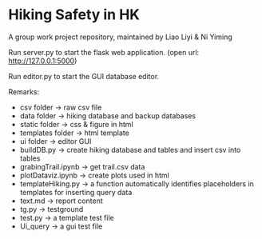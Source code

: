 # Hiking Safety in HK
A group work project repository, maintained by Liao Liyi & Ni Yiming 

Run server.py to start the flask web application. (open url: http://127.0.0.1:5000)

Run editor.py to start the GUI database editor.

Remarks:
- csv folder -> raw csv file
- data folder -> hiking database and backup databases
- static folder -> css & figure in html
- templates folder -> html template
- ui folder -> editor GUI
- buildDB.py -> create hiking database and tables and insert csv into tables
- grabingTrail.ipynb -> get trail.csv data
- plotDataviz.ipynb -> create plots used in html
- templateHiking.py -> a function automatically identifies placeholders in templates for inserting query data
- text.md -> report content
- tg.py -> testground
- test.py -> a template test file
- Ui_query -> a gui test file
